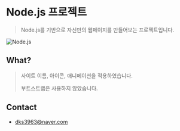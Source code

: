 # Node.js 프로젝트
> Node.js를 기반으로 자신만의 웹페이지를 만들어보는 프로젝트입니다.

![Node.js](https://img.shields.io/badge/Node.js-6.9.0-yellow.svg?style=flat-square&logo=node.js) 

## What?

> 사이트 이름, 아이콘, 애니메이션을 적용하였습니다.
>
> 부트스트랩은 사용하지 않았습니다.

## Contact

- dks3963@naver.com

